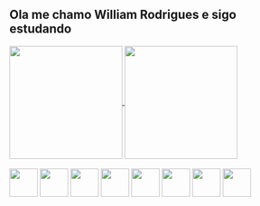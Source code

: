 ## Ola me chamo William Rodrigues e sigo estudando 
<div>
<a href="https://www.linkedin.com/in/william-santos-dev">
  <img height=200 align="center" src="https://github-readme-stats.vercel.app/api?username=bobonimo111&theme=cobalt" />
</a>
<a href="https://www.linkedin.com/in/william-santos-dev">
  <img height=200 align="center" src="https://github-readme-stats.vercel.app/api/top-langs?username=bobonimo111&layout=compact&langs_count=8&card_width=320&theme=cobalt" />
</a>
  <div>
    <br>
  </div>
</div>
<div style="display: inline-block;" height=120 >
  <img height="50px" src="https://cdn.jsdelivr.net/gh/devicons/devicon@latest/icons/nodejs/nodejs-original-wordmark.svg"/>
  <img height="50px" src="https://cdn.jsdelivr.net/gh/devicons/devicon@latest/icons/java/java-original.svg" />
  <img height="50px" src="https://cdn.jsdelivr.net/gh/devicons/devicon@latest/icons/javascript/javascript-original.svg" />
  <img height="50px" src="https://cdn.jsdelivr.net/gh/devicons/devicon@latest/icons/npm/npm-original-wordmark.svg" />
  <img height="50px" src="https://cdn.jsdelivr.net/gh/devicons/devicon@latest/icons/mysql/mysql-original.svg" />
  <img height="50px" src="https://cdn.jsdelivr.net/gh/devicons/devicon@latest/icons/postman/postman-original.svg" />
  <img height="50px" src="https://cdn.jsdelivr.net/gh/devicons/devicon@latest/icons/sequelize/sequelize-original.svg"  />
  <img height="50px" src="https://cdn.jsdelivr.net/gh/devicons/devicon@latest/icons/bootstrap/bootstrap-original.svg" />
          
</div>
